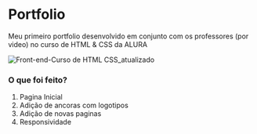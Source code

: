 # Portfolio
Meu primeiro portfolio desenvolvido em conjunto com os professores (por video) no curso de HTML & CSS da ALURA

![Front-end-Curso de HTML   CSS_atualizado](https://github.com/Nurmuun/portfolio/assets/11319600/c1265862-b866-4411-8ede-4c3d23984bee)

### O que foi feito?

1.  Pagina Inicial
2.  Adição de ancoras com logotipos
3.  Adição de novas paginas
4.  Responsividade
